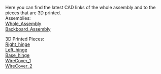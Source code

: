 Here you can find the latest CAD links of the whole assembly and to the pieces that are 3D printed.  
Assemblies:  
[Whole_Assembly](http://a360.co/2iNUFyC)  
[Backboard_Assembly](http://a360.co/2wYKIEM)  

3D Printed Pieces:  
[Right_hinge](http://a360.co/2wYFUza)  
[Left_hinge](http://a360.co/2wYNpWG)  
[Base_hinge](http://a360.co/2vyUXzf)  
[WireCover_1](http://a360.co/2wZ1fsm)  
[WireCover_2](http://a360.co/2eqYnsH)  
